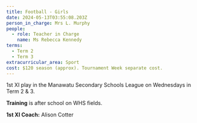 ```yaml
---
title: Football - Girls
date: 2024-05-13T03:55:08.203Z
person_in_charge: Mrs L. Murphy
people:
  - role: Teacher in Charge
    name: Ms Rebecca Kennedy
terms:
  - Term 2
  - Term 3
extracurricular_area: Sport
cost: $120 season (approx). Tournament Week separate cost.
---
```

1st XI play in the Manawatu Secondary Schools League on Wednesdays in Term 2 & 3.

**Training** is after school on WHS fields.

**1st XI Coach:** Alison Cotter
